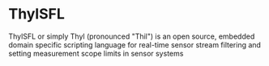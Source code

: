 # ThylSFL
ThylSFL or simply Thyl (pronounced "Thil") is an open source, embedded domain specific scripting language for real-time sensor stream filtering and setting measurement scope limits in sensor systems
